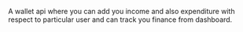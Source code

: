 A wallet api where you can add you income and also expenditure with respect to particular user and can track you finance from dashboard.
